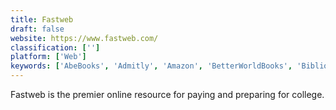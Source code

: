 ```yaml
---
title: Fastweb
draft: false 
website: https://www.fastweb.com/
classification: ['']
platform: ['Web']
keywords: ['AbeBooks', 'Admitly', 'Amazon', 'BetterWorldBooks', 'Bibliotech', 'Bookfinder', 'Chegg', 'Clutch Prep', 'College Board', 'Etsy', 'Flipkart', 'GearBest', 'Goodreads', 'Homiee', 'Humbot', 'Slant', 'Steemit', 'The Book Depository', 'Unigo', 'eBay']
---
```

Fastweb is the premier online resource for paying and preparing for college.